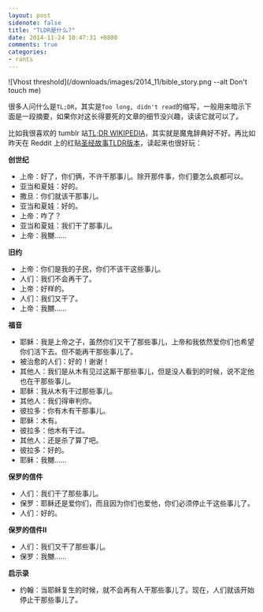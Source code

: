 ```yaml
---
layout: post
sidenote: false
title: "TLDR是什么?"
date: 2014-11-24 10:47:31 +0800
comments: true
categories:
- rants
---
```


![Vhost threshold](/downloads/images/2014_11/bible_story.png --alt Don't touch me)

很多人问什么是`TL;DR`，其实是`Too long, didn't read`的缩写，一般用来暗示下面是一段摘要，如果你对这长得要死的文章的细节没兴趣，读读它就可以了。

比如我很喜欢的 tumblr 站[TL;DR WIKIPEDIA](http://tldrwikipedia.tumblr.com/)，其实就是魔鬼辞典好不好。再比如昨天在 Reddit 上的红贴[圣经故事TLDR版本](http://www.reddit.com/r/Christianity/comments/2mpv2r/the_stories_of_the_bible_in_tldr_form/)，读起来也很好玩：

**创世纪**

* 上帝：好了，你们俩，不许干那事儿。除开那件事，你们要怎么疯都可以。
* 亚当和夏娃：好的。
* 撒旦：你们就该干那事儿。
* 亚当和夏娃：好的。
* 上帝：咋了？
* 亚当和夏娃：我们干了那事儿。
* 上帝：我嬲......

**旧约**

* 上帝：你们是我的子民，你们不该干这些事儿。
* 人们：我们不会再干了。
* 上帝：好样的。
* 人们：我们又干了。
* 上帝：我嬲......

**福音**

* 耶稣：我是上帝之子，虽然你们又干了那些事儿，上帝和我依然爱你们也希望你们活下去。但不能再干那些事儿了。
* 被治愈的人们：好的！谢谢！
* 其他人：我们是从木有见过这厮干那些事儿，但是没人看到的时候，说不定他也在干那些事儿。
* 耶稣：我从木有干过那些事儿。
* 其他人：我们得审判你。
* 彼拉多：你有木有干那事儿。
* 耶稣：木有。
* 彼拉多：他木有干过。
* 其他人：还是杀了算了吧。
* 彼拉多：好的。
* 耶稣：我嬲......

**保罗的信件**

* 人们：我们干了那些事儿。
* 保罗：耶稣还是爱你们，而且因为你们也爱他，你们必须停止干这些事儿了。
* 人们：好的。

**保罗的信件II**

* 人们：我们又干了那些事儿。
* 保罗：我嬲......

**启示录**

* 约翰：当耶稣复生的时候，就不会再有人干那些事儿了。现在，人们就该开始停止干那些事儿了。
